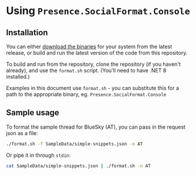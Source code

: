 # Using `Presence.SocialFormat.Console`

## Installation

You can either [download the binaries](download-binaries.md) for your system from the latest release, or build and run the latest version of the code from this repository.

To build and run from the repository, clone the repository (if you haven't already), and use the `format.sh` script. (You'll need to have .NET 8 installed.)

Examples in this document use `format.sh` - you can substitute this for a path to the appropriate binary, eg. `Presence.SocialFormat.Console`

## Sample usage

To format the sample thread for BlueSky (AT), you can pass in the request json as a file:

```bash
./format.sh -f SampleData/simple-snippets.json -n AT
```

Or pipe it in through `stdin`:

```bash
cat SampleData/simple-snippets.json | ./format.sh -n AT
